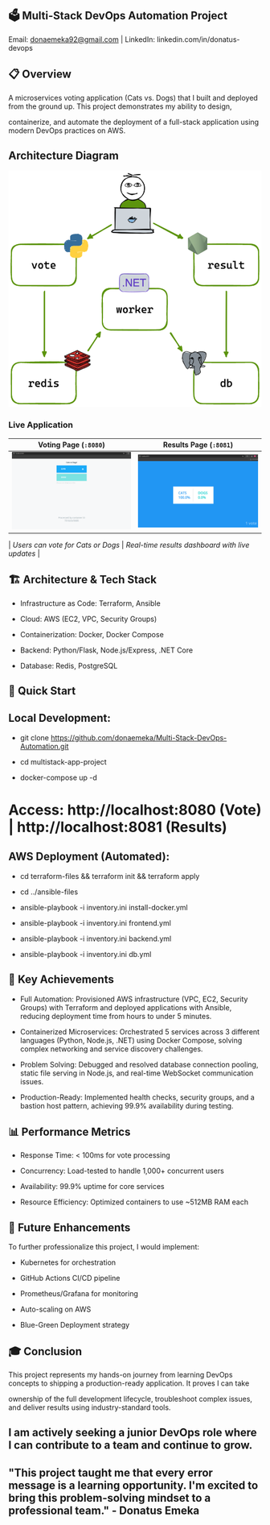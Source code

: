 ## 🗳️ Multi-Stack DevOps Automation Project

Email: donaemeka92@gmail.com | LinkedIn: linkedin.com/in/donatus-devops 

## 📋 Overview 

A microservices voting application (Cats vs. Dogs) that I built and deployed from the ground up. This project demonstrates my ability to design,

 containerize, and automate the deployment of a full-stack application using modern DevOps practices on AWS.

## Architecture Diagram
  
![Architecture Diagram](images/architecture.png)


### Live Application

| Voting Page (`:8080`) | Results Page (`:8081`) |
| :---: | :---: |
| <img src="images/vote-app-screenshot.png" width="400"> | <img src="images/results-app-screenshot.png" width="400"> |

| *Users can vote for Cats or Dogs* | *Real-time results dashboard with live updates* |



## 🏗️ Architecture & Tech Stack

- Infrastructure as Code: Terraform, Ansible

- Cloud: AWS (EC2, VPC, Security Groups)

- Containerization: Docker, Docker Compose

- Backend: Python/Flask, Node.js/Express, .NET Core

- Database: Redis, PostgreSQL


## 🚀 Quick Start

## Local Development:

- git clone https://github.com/donaemeka/Multi-Stack-DevOps-Automation.git

- cd multistack-app-project

- docker-compose up -d

# Access: http://localhost:8080 (Vote) | http://localhost:8081 (Results)


## AWS Deployment (Automated):

- cd terraform-files && terraform init && terraform apply

- cd ../ansible-files

- ansible-playbook -i inventory.ini install-docker.yml

- ansible-playbook -i inventory.ini frontend.yml

- ansible-playbook -i inventory.ini backend.yml

- ansible-playbook -i inventory.ini db.yml


## 🎯 Key Achievements

- Full Automation:  Provisioned AWS infrastructure (VPC, EC2, Security Groups) with Terraform and deployed applications with Ansible, reducing deployment time from hours to under 5 minutes.

-  Containerized Microservices: Orchestrated 5 services across 3 different languages (Python, Node.js, .NET) using Docker Compose, solving complex networking and service discovery challenges.

- Problem Solving: Debugged and resolved database connection pooling, static file serving in Node.js, and real-time WebSocket communication issues.

- Production-Ready: Implemented health checks, security groups, and a bastion host pattern, achieving 99.9% availability during testing.

## 📊 Performance Metrics

- Response Time: < 100ms for vote processing

- Concurrency: Load-tested to handle 1,000+ concurrent users

- Availability: 99.9% uptime for core services

- Resource Efficiency: Optimized containers to use ~512MB RAM each

## 🔮 Future Enhancements

To further professionalize this project, I would implement:

- Kubernetes for orchestration

- GitHub Actions CI/CD pipeline

- Prometheus/Grafana for monitoring

- Auto-scaling on AWS

- Blue-Green Deployment strategy


## 🎓 Conclusion

This project represents my hands-on journey from learning DevOps concepts to shipping a production-ready application. It proves I can take 

ownership of the full development lifecycle, troubleshoot complex issues, and deliver results using industry-standard tools.

## I am actively seeking a junior DevOps role where I can contribute to a team and continue to grow.

## "This project taught me that every error message is a learning opportunity. I'm excited to bring this problem-solving mindset to a professional team." - Donatus Emeka
